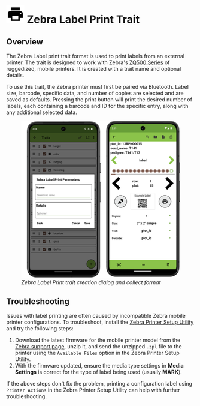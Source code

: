 <link rel="stylesheet" type="text/css" href="_styles/styles.css">

<img class="icon-title" src="_static/icons/formats/printer.png"> Zebra Label Print Trait
==================================================================================

Overview
--------

The Zebra Label print trait format is used to print labels from an external printer.
The trait is designed to work with Zebra's [ZQ500 Series](https://www.zebra.com/us/en/products/printers/mobile/zq500.html) of ruggedized, mobile printers.
It is created with a trait name and optional details.

To use this trait, the Zebra printer must first be paired via Bluetooth.
Label size, barcode, specific data, and number of copies are selected and are saved as defaults.
Pressing the print button will print the desired number of labels, each containing a barcode and ID for the specific entry, along with any additional selected data.

<figure class="image">
  <img class="screenshot" src="_static/images/traits/formats/zebra_format_joined.png" width="700px"> 
  <figcaption class="screenshot-caption"><i>Zebra Label Print trait creation dialog and collect format</i></figcaption> 
</figure>

Troubleshooting
---------------

Issues with label printing are often caused by incompatible Zebra mobile printer configurations.
To troubleshoot, install the [Zebra Printer Setup Utility](<https://play.google.com/store/apps/details?id=com.zebra.printersetup>) and try the following steps:

1.  Download the latest firmware for the mobile printer model from the [Zebra support page](<https://www.zebra.com/us/en/support-downloads/printers.html>), unzip it, and send the unzipped `.zpl` file to the printer using the `Available Files` option in the Zebra Printer Setup Utility.
2.  With the firmware updated, ensure the media type settings in **Media Settings** is correct for the type of label being used (usually **MARK**).

If the above steps don't fix the problem, printing a configuration label using `Printer Actions` in the Zebra Printer Setup Utility can help with further troubleshooting.